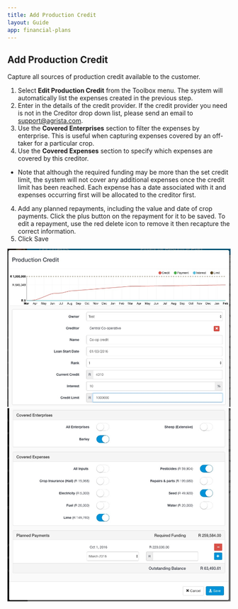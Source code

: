 ```yaml
---
title: Add Production Credit
layout: Guide
app: financial-plans
---
```


## Add Production Credit

Capture all sources of production credit available to the customer.

1. Select **Edit Production Credit** from the Toolbox menu. The system will automatically list the expenses created in the previous step.
2. Enter in the details of the credit provider. If the credit provider you need is not in the Creditor drop down list, please send an email to support@agrista.com.
3. Use the **Covered Enterprises** section to filter the expenses by enterprise. This is useful when capturing expenses covered by an off-taker for a particular crop.
4. Use the **Covered Expenses** section to specify which expenses are covered by this creditor. 

- Note that although the required funding may be more than the set credit limit, the system will not cover any additional expenses once the credit limit has been reached. Each expense has a date associated with it and expenses occurring first will be allocated to the creditor first.
4. Add any planned repayments, including the value and date of crop payments. Click the plus button on the repayment for it to be saved. To edit a repayment, use the red delete icon to remove it then recapture the correct information.
5. Click Save

![Add Production Credit](images/production_credit_1.jpg)
![Add Production Credit](images/production_credit_2.jpg)